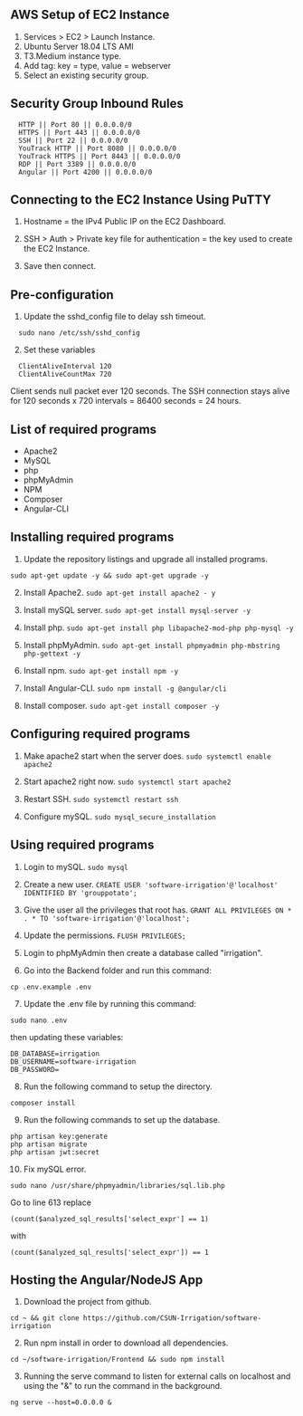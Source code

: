 ## AWS Setup of EC2 Instance
1. Services > EC2 > Launch Instance.
2. Ubuntu Server 18.04 LTS AMI
3. T3.Medium instance type.
4. Add tag: key = type, value = webserver
5. Select an existing security group.

## Security Group Inbound Rules
```
  HTTP || Port 80 || 0.0.0.0/0
  HTTPS || Port 443 || 0.0.0.0/0
  SSH || Port 22 || 0.0.0.0/0
  YouTrack HTTP || Port 8080 || 0.0.0.0/0
  YouTrack HTTPS || Port 8443 || 0.0.0.0/0
  RDP || Port 3389 || 0.0.0.0/0
  Angular || Port 4200 || 0.0.0.0/0
```

## Connecting to the EC2 Instance Using PuTTY
1. Hostname = the IPv4 Public IP on the EC2 Dashboard.

2. SSH > Auth > Private key file for authentication = the key used to create the EC2 Instance.

3. Save then connect.

## Pre-configuration
1. Update the sshd_config file to delay ssh timeout.

  ```
    sudo nano /etc/ssh/sshd_config
  ```

2. Set these variables
```
  ClientAliveInterval 120
  ClientAliveCountMax 720
```

Client sends null packet ever 120 seconds.
The SSH connection stays alive for 120 seconds x 720 intervals = 86400 seconds = 24 hours.

## List of required programs
- Apache2
- MySQL
- php
- phpMyAdmin
- NPM
- Composer
- Angular-CLI

## Installing required programs
1. Update the repository listings and upgrade all installed programs.

  ```
  sudo apt-get update -y && sudo apt-get upgrade -y
  ```

2. Install Apache2.
```sudo apt-get install apache2 - y```

3. Install mySQL server.
```sudo apt-get install mysql-server -y```

4. Install php.
```sudo apt-get install php libapache2-mod-php php-mysql -y```

5. Install phpMyAdmin.
```sudo apt-get install phpmyadmin php-mbstring php-gettext -y```

6. Install npm.
```sudo apt-get install npm -y```

7. Install Angular-CLI.
```sudo npm install -g @angular/cli```

8. Install composer.
```sudo apt-get install composer -y```

## Configuring required programs
1. Make apache2 start when the server does.
```sudo systemctl enable apache2```

2. Start apache2 right now.
```sudo systemctl start apache2```

3. Restart SSH.
```sudo systemctl restart ssh```

4. Configure mySQL.
```sudo mysql_secure_installation```

## Using required programs
1. Login to mySQL.
```sudo mysql```

2. Create a new user.
```CREATE USER 'software-irrigation'@'localhost' IDENTIFIED BY 'grouppotato';```

3. Give the user all the privileges that root has.
```GRANT ALL PRIVILEGES ON * . * TO 'software-irrigation'@'localhost';```

4. Update the permissions.
```FLUSH PRIVILEGES;```

5. Login to phpMyAdmin then create a database called "irrigation".

6. Go into the Backend folder and run this command:
```
cp .env.example .env
```

7. Update the .env file by running this command:
```
sudo nano .env
```

  then updating these variables:

  ```
  DB_DATABASE=irrigation
  DB_USERNAME=software-irrigation
  DB_PASSWORD=
  ```

8. Run the following command to setup the directory.
```
composer install
```

9. Run the following commands to set up the database.
```
php artisan key:generate
php artisan migrate
php artisan jwt:secret
```

10. Fix mySQL error.
```
sudo nano /usr/share/phpmyadmin/libraries/sql.lib.php
```

  Go to line 613 replace
  ```
  (count($analyzed_sql_results['select_expr'] == 1)
  ```

  with

  ```
  (count($analyzed_sql_results['select_expr']) == 1
  ```

## Hosting the Angular/NodeJS App
1. Download the project from github.

  ```
  cd ~ && git clone https://github.com/CSUN-Irrigation/software-irrigation
  ```

2. Run npm install in order to download all dependencies.

  ```
  cd ~/software-irrigation/Frontend && sudo npm install
  ```

3. Running the serve command to listen for external calls on localhost and using the "&" to run the command in the background.

  ```
  ng serve --host=0.0.0.0 &
  ```
